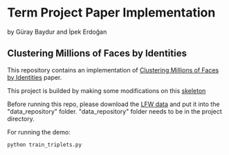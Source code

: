 # Term Project Paper Implementation
by Güray Baydur and İpek Erdoğan
## Clustering Millions of Faces by Identities

This repository contains an implementation of [Clustering Millions of Faces by Identities](https://arxiv.org/pdf/1604.00989.pdf) paper.

This project is builded by making some modifications on this [skeleton](https://github.com/sanku-lib/image_triplet_loss)

Before running this repo, please download the [LFW data](http://vis-www.cs.umass.edu/lfw/) and put it into the "data_repository" folder. "data_repository" folder needs to be in the project directory.

For running the demo:

```
python train_triplets.py
```

